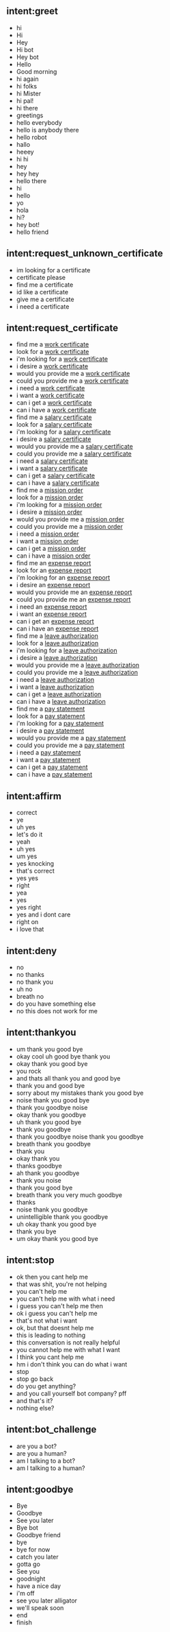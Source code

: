 ## intent:greet
- hi
- Hi
- Hey
- Hi bot
- Hey bot
- Hello
- Good morning
- hi again
- hi folks
- hi Mister
- hi pal!
- hi there
- greetings
- hello everybody
- hello is anybody there
- hello robot
- hallo
- heeey
- hi hi
- hey
- hey hey
- hello there
- hi
- hello
- yo
- hola
- hi?
- hey bot!
- hello friend

## intent:request_unknown_certificate
- im looking for a certificate
- certificate please
- find me a certificate
- id like a certificate
- give me a certificate
- i need a certificate

## intent:request_certificate
- find me a [work certificate](certif_type)
- look for a [work certificate](certif_type)
- i'm looking for a [work certificate](certif_type)
- i desire a [work certificate](certif_type)
- would you provide me a [work certificate](certif_type)
- could you provide me a [work certificate](certif_type)
- i need a [work certificate](certif_type)
- i want a [work certificate](certif_type)
- can i get a [work certificate](certif_type)
- can i have a [work certificate](certif_type)
- find me a [salary certificate](certif_type)
- look for a [salary certificate](certif_type)
- i'm looking for a [salary certificate](certif_type)
- i desire a [salary certificate](certif_type)
- would you provide me a [salary certificate](certif_type)
- could you provide me a [salary certificate](certif_type)
- i need a [salary certificate](certif_type)
- i want a [salary certificate](certif_type)
- can i get a [salary certificate](certif_type)
- can i have a [salary certificate](certif_type)
- find me a [mission order](certif_type)
- look for a [mission order](certif_type)
- i'm looking for a [mission order](certif_type)
- i desire a [mission order](certif_type)
- would you provide me a [mission order](certif_type)
- could you provide me a [mission order](certif_type)
- i need a [mission order](certif_type)
- i want a [mission order](certif_type)
- can i get a [mission order](certif_type)
- can i have a [mission order](certif_type)
- find me an [expense report](certif_type)
- look for an [expense report](certif_type)
- i'm looking for an [expense report](certif_type)
- i desire an [expense report](certif_type)
- would you provide me an [expense report](certif_type)
- could you provide me an [expense report](certif_type)
- i need an [expense report](certif_type)
- i want an [expense report](certif_type)
- can i get an [expense report](certif_type)
- can i have an [expense report](certif_type)
- find me a [leave authorization](certif_type)
- look for a [leave authorization](certif_type)
- i'm looking for a [leave authorization](certif_type)
- i desire a [leave authorization](certif_type)
- would you provide me a [leave authorization](certif_type)
- could you provide me a [leave authorization](certif_type)
- i need a [leave authorization](certif_type)
- i want a [leave authorization](certif_type)
- can i get a [leave authorization](certif_type)
- can i have a [leave authorization](certif_type)
- find me a [pay statement](certif_type)
- look for a [pay statement](certif_type)
- i'm looking for a [pay statement](certif_type)
- i desire a [pay statement](certif_type)
- would you provide me a [pay statement](certif_type)
- could you provide me a [pay statement](certif_type)
- i need a [pay statement](certif_type)
- i want a [pay statement](certif_type)
- can i get a [pay statement](certif_type)
- can i have a [pay statement](certif_type)

## intent:affirm
- correct
- ye
- uh yes
- let's do it
- yeah
- uh yes
- um yes
- yes knocking
- that's correct
- yes yes
- right
- yea
- yes
- yes right
- yes and i dont care
- right on
- i love that

## intent:deny
- no
- no thanks
- no thank you
- uh no
- breath no
- do you have something else
- no this does not work for me

## intent:thankyou
- um thank you good bye
- okay cool uh good bye thank you
- okay thank you good bye
- you rock
- and thats all thank you and good bye
- thank you and good bye
- sorry about my mistakes thank you good bye
- noise thank you good bye
- thank you goodbye noise
- okay thank you goodbye
- uh thank you good bye
- thank you goodbye
- thank you goodbye noise thank you goodbye
- breath thank you goodbye
- thank you
- okay thank you
- thanks goodbye
- ah thank you goodbye
- thank you noise
- thank you good bye
- breath thank you very much goodbye
- thanks
- noise thank you goodbye
- unintelligible thank you goodbye
- uh okay thank you good bye
- thank you bye
- um okay thank you good bye

## intent:stop
- ok then you cant help me
- that was shit, you're not helping
- you can't help me
- you can't help me with what i need
- i guess you can't help me then
- ok i guess you can't help me
- that's not what i want
- ok, but that doesnt help me
- this is leading to nothing
- this conversation is not really helpful
- you cannot help me with what I want
- I think you cant help me
- hm i don't think you can do what i want
- stop
- stop go back
- do you get anything?
- and you call yourself bot company? pff
- and that's it?
- nothing else?

## intent:bot_challenge
- are you a bot?
- are you a human?
- am I talking to a bot?
- am I talking to a human?

## intent:goodbye
- Bye 
- Goodbye
- See you later
- Bye bot
- Goodbye friend
- bye
- bye for now
- catch you later
- gotta go
- See you
- goodnight
- have a nice day
- i'm off
- see you later alligator
- we'll speak soon
- end
- finish